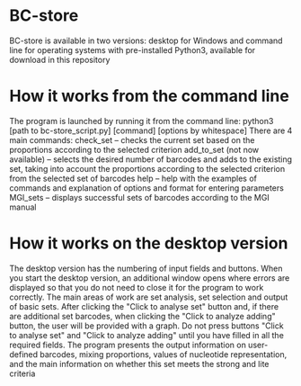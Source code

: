 # BC-store
BC-store is available in two versions: desktop for Windows and command line for operating systems with pre-installed Python3, available for download in this repository

# How it works from the command line
The program is launched by running it from the command line:
python3 [path to bc-store_script.py] [command] [options by whitespace]
There are 4 main commands:
check_set – checks the current set based on the proportions according to the selected criterion
add_to_set (not now available) – selects the desired number of barcodes and adds to the existing set, taking into account the proportions according to the selected criterion from the selected set of barcodes
help – help with the examples of commands and explanation of options and format for entering parameters
MGI_sets – displays successful sets of barcodes according to the MGI manual

# How it works on the desktop version
The desktop version has the numbering of input fields and buttons.
When you start the desktop version, an additional window opens where errors are displayed so that you do not need to close it for the program to work correctly. The main areas of work are set analysis, set selection and output of basic sets. After clicking the "Click to analyse set" button and, if there are additional set barcodes, when clicking the "Click to analyze adding" button, the user will be provided with a graph. Do not press buttons "Click to analyse set" and "Click to analyze adding" until you have filled in all the required fields. 
The program  presents the output information on user-defined barcodes, mixing proportions, values of nucleotide representation, and the main information on whether this set meets the strong and lite criteria

